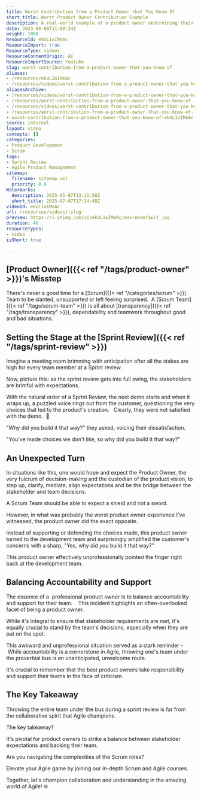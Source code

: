 ```yaml
---
title: Worst Contribution from a Product Owner that You Know Of
short_title: Worst Product Owner Contribution Example
description: A real-world example of a product owner undermining their Scrum team during a sprint review, highlighting the importance of support, accountability, and collaboration.
date: 2023-06-06T11:00:34Z
weight: 1000
ResourceId: ekUL1oIMeAc
ResourceImport: true
ResourceType: videos
ResourceContentOrigin: AI
ResourceImportSource: Youtube
slug: worst-contribution-from-a-product-owner-that-you-know-of
aliases:
- /resources/ekUL1oIMeAc
- /resources/videos/worst-contribution-from-a-product-owner-that-you-know-of-ekUL1oIMeAc
aliasesArchive:
- /resources/videos/worst-contribution-from-a-product-owner-that-you-know-of
- /resources/worst-contribution-from-a-product-owner-that-you-know-of
- /resources/videos/worst-contribution-from-a-product-owner-that-you-know-of-
- /resources/worst-contribution-from-a-product-owner-that-you-know-of-
- worst-contribution-from-a-product-owner-that-you-know-of-ekUL1oIMeAc
source: internal
layout: video
concepts: []
categories:
- Product Development
- Scrum
tags:
- Sprint Review
- Agile Product Management
sitemap:
  filename: sitemap.xml
  priority: 0.6
Watermarks:
  description: 2025-05-07T13:11:50Z
  short_title: 2025-07-07T17:54:48Z
videoId: ekUL1oIMeAc
url: /resources/videos/:slug
preview: https://i.ytimg.com/vi/ekUL1oIMeAc/maxresdefault.jpg
duration: 48
resourceTypes:
- video
isShort: true

---
```

## [Product Owner]({{< ref "/tags/product-owner" >}})'s Misstep

There's never a good time for a [Scrum]({{< ref "/categories/scrum" >}}) Team to be slanted, unsupported or left feeling surprised.  A [Scrum Team]({{< ref "/tags/scrum-team" >}}) is all about [transparency]({{< ref "/tags/transparency" >}}), dependability and teamwork throughout good and bad situations.

## Setting the Stage at the [Sprint Review]({{< ref "/tags/sprint-review" >}}) 

Imagine a meeting room brimming with anticipation after all the stakes are high for every team member at a Sprint review.

Now, picture this: as the sprint review gets into full swing, the stakeholders are brimful with expectations.

With the natural order of a Sprint Review, the next demo starts and when it wraps up, a puzzled voice rings out from the customer, questioning the very choices that led to the product's creation.   Clearly, they were not satisfied with the demo.  🤔

"Why did you build it that way?" they asked, voicing their dissatisfaction.

"You've made choices we don't like, so why did you build it that way?"

## An Unexpected Turn

In situations like this, one would hope and expect the Product Owner, the very fulcrum of decision-making and the custodian of the product vision, to step up, clarify, mediate, align expectations and be the bridge between the stakeholder and team decisions.

A Scrum Team should be able to expect a shield and not a sword.

However, in what was probably the worst product owner experience I've witnessed, the product owner did the exact opposite.

Instead of supporting or defending the choices made, this product owner turned to the development team and surprisingly amplified the customer's concerns with a sharp, "Yes, why _did_ _you_ build it that way?"

This product owner effectively unprofessionally pointed the finger right back at the development team.

## Balancing Accountability and Support 

The essence of a  professional product owner is to balance accountability and support for their team.    This incident highlights an often-overlooked facet of being a product owner.

While it's integral to ensure that stakeholder requirements are met, it's equally crucial to stand by the team's decisions, especially when they are put on the spot.

This awkward and unprofessional situation served as a stark reminder -  While accountability is a cornerstone in Agile, throwing one's team under the proverbial bus is an unanticipated, unwelcome route.

It's crucial to remember that the best product owners take responsibility and support their teams in the face of criticism.

## The Key Takeaway

Throwing the entire team under the bus during a sprint review is far from the collaborative spirit that Agile champions.

The key takeaway?

It's pivotal for product owners to strike a balance between stakeholder expectations and backing their team.

Are you navigating the complexities of the Scrum roles?

Elevate your Agile game by joining our in-depth Scrum and Agile courses.

Together, let's champion collaboration and understanding in the amazing world of Agile! 🌐
